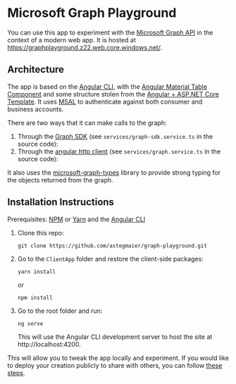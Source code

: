 # Microsoft Graph Playground

You can use this app to experiment with the [Microsoft Graph API](https://developer.microsoft.com/graph) in the context of a modern web app. It is hosted at https://graphplayground.z22.web.core.windows.net/. 

## Architecture

The app is based on the [Angular CLI](https://cli.angular.io/), with the [Angular Material Table Component](https://material.angular.io/components/table/overview) and some structure stolen from the [Angular + ASP.NET Core Template](https://docs.microsoft.com/en-us/aspnet/core/client-side/spa/angular). It uses [MSAL](https://github.com/AzureAD/microsoft-authentication-library-for-js) to authenticate against both consumer and business accounts.

There are two ways that it can make calls to the graph:

1. Through the [Graph SDK](https://github.com/microsoftgraph/msgraph-sdk-javascript) (see `services/graph-sdk.service.ts` in the source code):
2. Through the [angular http client](https://angular.io/guide/http) (see `services/graph.service.ts` in the source code):

It also uses the [microsoft-graph-types](https://www.npmjs.com/package/@microsoft/microsoft-graph-types) library to provide strong typing for the objects returned from the graph.

## Installation Instructions

Prerequisites: [NPM](https://www.npmjs.com/get-npm) or [Yarn](https://yarnpkg.com/en/) and the [Angular CLI](https://cli.angular.io/)

1. Clone this repo:
    ```
    git clone https://github.com/astegmaier/graph-playground.git
    ```
2. Go to the `ClientApp` folder and restore the client-side packages:
    ```
    yarn install
    ``` 
    or 
    ```
    npm install
    ```

3. Go to the root folder and run:
    ```
    ng serve
    ```
    This will use the Angular CLI development server to host the site at http://localhost:4200.

This will allow you to tweak the app locally and experiment. If you would like to deploy your creation publicly to share with others, you can follow [these steps](deployment_steps.md).